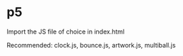 # p5
Import the JS file of choice in index.html


Recommended:
clock.js,
bounce.js,
artwork.js,
multiball.js
